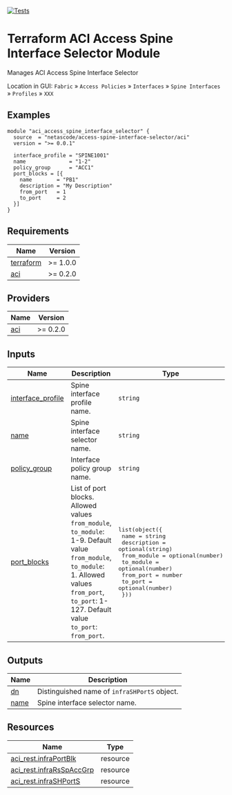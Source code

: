 <!-- BEGIN_TF_DOCS -->
[![Tests](https://github.com/netascode/terraform-aci-access-spine-interface-selector/actions/workflows/test.yml/badge.svg)](https://github.com/netascode/terraform-aci-access-spine-interface-selector/actions/workflows/test.yml)

# Terraform ACI Access Spine Interface Selector Module

Manages ACI Access Spine Interface Selector

Location in GUI:
`Fabric` » `Access Policies` » `Interfaces` » `Spine Interfaces` » `Profiles` » `XXX`

## Examples

```hcl
module "aci_access_spine_interface_selector" {
  source  = "netascode/access-spine-interface-selector/aci"
  version = ">= 0.0.1"

  interface_profile = "SPINE1001"
  name              = "1-2"
  policy_group      = "ACC1"
  port_blocks = [{
    name        = "PB1"
    description = "My Description"
    from_port   = 1
    to_port     = 2
  }]
}

```

## Requirements

| Name | Version |
|------|---------|
| <a name="requirement_terraform"></a> [terraform](#requirement\_terraform) | >= 1.0.0 |
| <a name="requirement_aci"></a> [aci](#requirement\_aci) | >= 0.2.0 |

## Providers

| Name | Version |
|------|---------|
| <a name="provider_aci"></a> [aci](#provider\_aci) | >= 0.2.0 |

## Inputs

| Name | Description | Type | Default | Required |
|------|-------------|------|---------|:--------:|
| <a name="input_interface_profile"></a> [interface\_profile](#input\_interface\_profile) | Spine interface profile name. | `string` | n/a | yes |
| <a name="input_name"></a> [name](#input\_name) | Spine interface selector name. | `string` | n/a | yes |
| <a name="input_policy_group"></a> [policy\_group](#input\_policy\_group) | Interface policy group name. | `string` | `""` | no |
| <a name="input_port_blocks"></a> [port\_blocks](#input\_port\_blocks) | List of port blocks. Allowed values `from_module`, `to_module`: 1-9. Default value `from_module`, `to_module`: 1. Allowed values `from_port`, `to_port`: 1-127. Default value `to_port`: `from_port`. | <pre>list(object({<br>    name        = string<br>    description = optional(string)<br>    from_module = optional(number)<br>    to_module   = optional(number)<br>    from_port   = number<br>    to_port     = optional(number)<br>  }))</pre> | `[]` | no |

## Outputs

| Name | Description |
|------|-------------|
| <a name="output_dn"></a> [dn](#output\_dn) | Distinguished name of `infraSHPortS` object. |
| <a name="output_name"></a> [name](#output\_name) | Spine interface selector name. |

## Resources

| Name | Type |
|------|------|
| [aci_rest.infraPortBlk](https://registry.terraform.io/providers/netascode/aci/latest/docs/resources/rest) | resource |
| [aci_rest.infraRsSpAccGrp](https://registry.terraform.io/providers/netascode/aci/latest/docs/resources/rest) | resource |
| [aci_rest.infraSHPortS](https://registry.terraform.io/providers/netascode/aci/latest/docs/resources/rest) | resource |
<!-- END_TF_DOCS -->